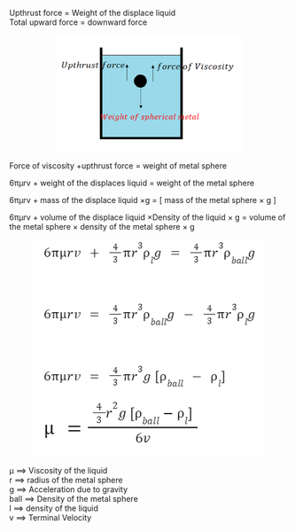 Upthrust force = Weight of the displace liquid        
Total upward force = downward force

<center>

![](images/theory.png)

</center>

Force of viscosity +upthrust force = weight of metal sphere 

6πμrv + weight of the displaces liquid = weight of the metal sphere  

6πμrv + mass of the displace liquid ×g = [ mass of the metal sphere × g ]  

6πμrv + volume of the displace liquid ×Density of the liquid × g = volume of the metal sphere × density of the metal sphere × g   

<center>

![](images/eqn.png)

</center>

&mu; ⟹ Viscosity of the liquid  
r ⟹ radius of the metal sphere  
g ⟹ Acceleration due to gravity  
ball ⟹ Density of the metal sphere  
l ⟹ density of the liquid  
v ⟹ Terminal Velocity  